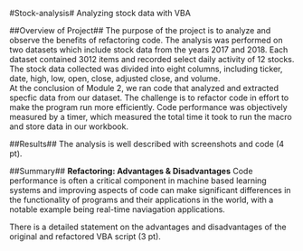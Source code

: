 #Stock-analysis#
Analyzing stock data with VBA 

##Overview of Project##
The purpose of the project is to analyze and observe the benefits of refactoring code. The analysis was performed on two datasets which include stock data from the years 2017 and 2018. Each dataset contained 3012 items and recorded select daily activity of 12 stocks. The stock data collected was divided into eight columns, including ticker, date, high, low, open, close, adjusted close, and volume.  
At the conclusion of Module 2, we ran code that analyzed and extracted specfic data from our dataset. The challenge is to refactor code in effort to make the program run more efficiently. Code performance was objectively measured by a timer, which measured the total time it took to run the macro and store data in our workbook.

##Results##
The analysis is well described with screenshots and code (4 pt).

##Summary##
**Refactoring: Advantages & Disadvantages**
Code performance is often a critical component in machine based learning systems and improving aspects of code can make significant differences in the functionality of programs and their applications in the world, with a notable example being real-time naviagation applications.

There is a detailed statement on the advantages and disadvantages of the original and refactored VBA script (3 pt).
